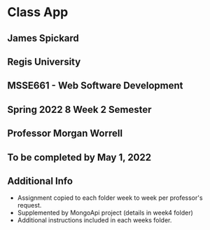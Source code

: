 # Class App
## James Spickard
## Regis University
## MSSE661 - Web Software Development
## Spring 2022 8 Week 2 Semester
## Professor Morgan Worrell
## To be completed by May 1, 2022

## Additional Info
- Assignment copied to each folder week to week per professor's request.
- Supplemented by MongoApi project (details in week4 folder)
- Additional instructions included in each weeks folder.